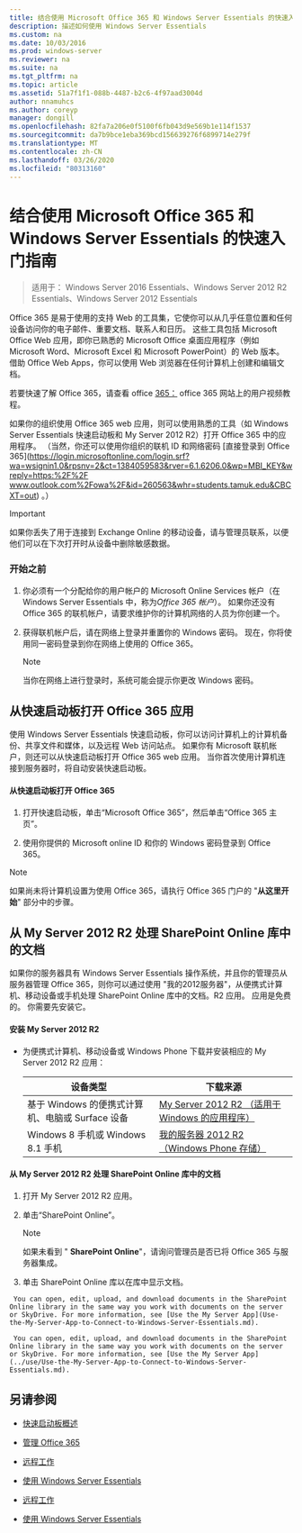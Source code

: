 ```yaml
---
title: 结合使用 Microsoft Office 365 和 Windows Server Essentials 的快速入门指南
description: 描述如何使用 Windows Server Essentials
ms.custom: na
ms.date: 10/03/2016
ms.prod: windows-server
ms.reviewer: na
ms.suite: na
ms.tgt_pltfrm: na
ms.topic: article
ms.assetid: 51a7f1f1-088b-4487-b2c6-4f97aad3004d
author: nnamuhcs
ms.author: coreyp
manager: dongill
ms.openlocfilehash: 82fa7a206e0f5100f6fb043d9e569b1e114f1537
ms.sourcegitcommit: da7b9bce1eba369bcd156639276f6899714e279f
ms.translationtype: MT
ms.contentlocale: zh-CN
ms.lasthandoff: 03/26/2020
ms.locfileid: "80313160"
---
```

# <a name="quick-start-guide-to-using-microsoft-office-365-with-windows-server-essentials"></a>结合使用 Microsoft Office 365 和 Windows Server Essentials 的快速入门指南

>适用于： Windows Server 2016 Essentials、Windows Server 2012 R2 Essentials、Windows Server 2012 Essentials

 Office 365 是易于使用的支持 Web 的工具集，它使你可以从几乎任意位置和任何设备访问你的电子邮件、重要文档、联系人和日历。 这些工具包括 Microsoft Office Web 应用，即你已熟悉的 Microsoft Office 桌面应用程序（例如 Microsoft Word、Microsoft Excel 和 Microsoft PowerPoint）的 Web 版本。 借助 Office Web Apps，你可以使用 Web 浏览器在任何计算机上创建和编辑文档。  

 若要快速了解 Office 365，请查看 office [365：](https://onlinehelp.microsoft.com/office365-smallbusinesses/hh534379.aspx) office 365 网站上的用户视频教程。  

 如果你的组织使用 Office 365 web 应用，则可以使用熟悉的工具（如 Windows Server Essentials 快速启动板和 My Server 2012 R2）打开 Office 365 中的应用程序。 （当然，你还可以使用你组织的联机 ID 和网络密码 [直接登录到 Office 365](https://login.microsoftonline.com/login.srf?wa=wsignin1.0&rpsnv=2&ct=1384059583&rver=6.1.6206.0&wp=MBI_KEY&wreply=https:%2F%2F www.outlook.com%2Fowa%2F&id=260563&whr=students.tamuk.edu&CBCXT=out) 。）  

> [!IMPORTANT]
>  如果你丢失了用于连接到 Exchange Online 的移动设备，请与管理员联系，以便他们可以在下次打开时从设备中删除敏感数据。  

### <a name="before-you-begin"></a>开始之前  

1.  你必须有一个分配给你的用户帐户的 Microsoft Online Services 帐户（在 Windows Server Essentials 中，称为*Office 365 帐户*）。 如果你还没有 Office 365 的联机帐户，请要求维护你的计算机网络的人员为你创建一个。  

2.  获得联机帐户后，请在网络上登录并重置你的 Windows 密码。 现在，你将使用同一密码登录到你在网络上使用的 Office 365。  

    > [!NOTE]
    >  当你在网络上进行登录时，系统可能会提示你更改 Windows 密码。  

## <a name="open-office-365-apps-from-the-launchpad"></a>从快速启动板打开 Office 365 应用  
 使用 Windows Server Essentials 快速启动板，你可以访问计算机上的计算机备份、共享文件和媒体，以及远程 Web 访问站点。 如果你有 Microsoft 联机帐户，则还可以从快速启动板打开 Office 365 web 应用。 当你首次使用计算机连接到服务器时，将自动安装快速启动板。  

#### <a name="to-open-office-365-from-the-launchpad"></a>从快速启动板打开 Office 365  

1.  打开快速启动板，单击“Microsoft Office 365”，然后单击“Office 365 主页”。  

2.  使用你提供的 Microsoft online ID 和你的 Windows 密码登录到 Office 365。  

> [!NOTE]
>  如果尚未将计算机设置为使用 Office 365，请执行 Office 365 门户的 "**从这里开始**" 部分中的步骤。  

## <a name="work-with-documents-in-your-sharepoint-online-libraries-from-my-server-2012-r2"></a>从 My Server 2012 R2 处理 SharePoint Online 库中的文档  
 如果你的服务器具有 Windows Server Essentials 操作系统，并且你的管理员从服务器管理 Office 365，则你可以通过使用 "我的2012服务器"，从便携式计算机、移动设备或手机处理 SharePoint Online 库中的文档。R2 应用。 应用是免费的。 你需要先安装它。  

#### <a name="to-install-my-server-2012-r2"></a>安装 My Server 2012 R2  

-   为便携式计算机、移动设备或 Windows Phone 下载并安装相应的 My Server 2012 R2 应用：  

    |设备类型|下载来源|  
    |-----------------|-------------------|  
    |基于 Windows 的便携式计算机、电脑或 Surface 设备|[My Server 2012 R2 （适用于 Windows 的应用程序）](https://apps.microsoft.com/windows/app/my-server-2012-r2/67e86695-bda3-4f32-96c4-2e20e56f1cf3)|  
    | Windows 8 手机或 Windows 8.1 手机|[我的服务器 2012 R2 （Windows Phone 存储）](http://www.windowsphone.com/store/app/my-server-2012-r2/44f596b5-0477-4096-b96e-ddd6ef64ad6b)|  

#### <a name="to-work-with-documents-in-sharepoint-online-libraries-from-my-server-2012-r2"></a>从 My Server 2012 R2 处理 SharePoint Online 库中的文档  

1.  打开 My Server 2012 R2 应用。  

2.  单击“SharePoint Online”。  

    > [!NOTE]
    >  如果未看到 " **SharePoint Online**"，请询问管理员是否已将 Office 365 与服务器集成。  

3.  单击 SharePoint Online 库以在库中显示文档。  


~~~
 You can open, edit, upload, and download documents in the SharePoint Online library in the same way you work with documents on the server or SkyDrive. For more information, see [Use the My Server App](Use-the-My-Server-App-to-Connect-to-Windows-Server-Essentials.md).  

 You can open, edit, upload, and download documents in the SharePoint Online library in the same way you work with documents on the server or SkyDrive. For more information, see [Use the My Server App](../use/Use-the-My-Server-App-to-Connect-to-Windows-Server-Essentials.md).  
~~~


## <a name="see-also"></a>另请参阅  

-   [快速启动板概述](../manage/Overview-of-the-Launchpad-in-Windows-Server-Essentials.md)  

-   [管理 Office 365](../manage/Manage-Office-365-in-Windows-Server-Essentials.md)  


-   [远程工作](Work-Remotely-in-Windows-Server-Essentials.md)  

-   [使用 Windows Server Essentials](Use-Windows-Server-Essentials.md)

-   [远程工作](../use/Work-Remotely-in-Windows-Server-Essentials.md)  

-   [使用 Windows Server Essentials](../use/Use-Windows-Server-Essentials.md)

